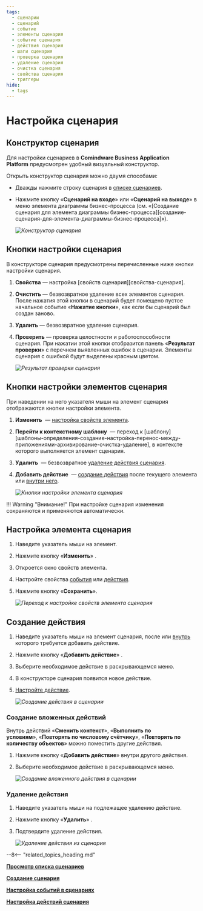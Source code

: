 ```yaml
---
tags:
  - сценарии
  - сценарий
  - событие
  - элементы сценария
  - событие сценария
  - действия сценария
  - шаги сценария
  - проверка сценария
  - удаление сценария
  - очистка сценария
  - свойства сценария
  - триггеры
hide:
  - tags
---
```


# Настройка сценария

## Конструктор сценария

Для настройки сценариев в **Comindware Business Application Platform** предусмотрен удобный визуальный конструктор.

Открыть конструктор сценария можно двумя способами:

* Дважды нажмите строку сценария в [списке сценариев](scenarios_list_view.md).
* Нажмите кнопку «**Сценарий на входе**» или «**Сценарий на выходе**» в меню элемента диаграммы бизнес-процесса (см. «[Создание сценария для элемента диаграммы бизнес-процесса][создание-сценария-для-элемента-диаграммы-бизнес-процесса]»).

    *![Конструктор сценария](scenario_designer.png)*

## Кнопки настройки сценария

В конструкторе сценария предусмотрены перечисленные ниже кнопки настройки сценария.

1. **Свойства** — настройка [свойств сценария][свойства-сценария].
2. **Очистить** — безвозвратное удаление всех элементов сценария. После нажатия этой кнопки в сценарий будет помещено пустое начальное событие «**Нажатие кнопки**», как если бы сценарий был создан заново.
3. **Удалить** — безвозвратное удаление сценария.
4. **Проверить** — проверка целостности и работоспособности сценария. При нажатии этой кнопки отобразится панель «**Результат проверки**» с перечнем выявленных ошибок в сценарии. Элементы сценария с ошибкой будут выделены красным цветом.

    *![Результат проверки сценария](scenario_validation_result.png)*

## Кнопки настройки элементов сценария

При наведении на него указателя мыши на элемент сценария отображаются кнопки настройки элемента.

1. **Изменить** <i class="fa-light  fa-edit"></i> — [настройка свойств элемента](#настройка-элемента-сценария).
2. **Перейти к контекстному шаблону** <i class="fa-light  fa-external-link"></i> — переход к [шаблону][шаблоны-определения-создание-настройка-перенос-между-приложениями-архивирование-очистка-удаление], в контексте которого выполняется элемент сценария.
3. **Удалить** <i class="fa-light  fa-trash-alt"></i> — безвозвратное [удаление действия сценария](#удаление-действия).
4. **Добавить действие** <i class="fa-light  fa-plus-circle"></i> — [создание действия](#создание-действия) после текущего элемента или [внутри него](#создание-вложенных-действий).

    *![Кнопки настройки элемента сценария](scenario_element_buttons.png)*  

!!! Warning "Внимание!"
    При настройке сценария изменения сохраняются и применяются автоматически.

## Настройка элемента сценария

1. Наведите указатель мыши на элемент.
2. Нажмите кнопку «**Изменить**» <i class="fa-light  fa-edit"></i>.
3. Откроется окно свойств элемента.
4. Настройте свойства [события](scenario_event.md) или [действия](scenario_actions.md).
5. Нажмите кнопку «**Сохранить**».

    *![Переход к настройке свойств элемента сценария](scenario_configure_action.png)*

## Создание действия

1. Наведите указатель мыши на элемент сценария, после или [внутрь](#создание-вложенных-действий) которого требуется добавить действие.
2. Нажмите кнопку «**Добавить действие**» <i class="fa-light  fa-plus-circle"></i>.
3. Выберите необходимое действие в раскрывающемся меню.
4. В конструкторе сценария появится новое действие.
5. [Настройте действие](#кнопки-настройки-элементов-сценария).

    *![Создание действия в сценарии](scenario_create_action.png)*

### Создание вложенных действий

Внутрь действий «**Сменить контекст**», «**Выполнить по условиям**», «**Повторять по числовому счётчику**», «**Повторять по количеству объектов**» можно поместить другие действия.

1. Нажмите кнопку «**Добавить действие**» <i class="fa-light  fa-plus-circle"></i> внутри другого действия.
2. Выберите необходимое действие в раскрывающемся меню.

    *![Создание вложенного действия в сценарии](scenario_create_nested_action.png)*

### Удаление действия

1. Наведите указатель мыши на подлежащее удалению действие.
2. Нажмите кнопку «**Удалить**» <i class="fa-light  fa-trash-alt"></i>.
4. Подтвердите удаление действия.

    *![Удаление действия из сценария](scenario_delete_action.png)*

--8<-- "related_topics_heading.md"

**[Просмотр списка сценариев](scenarios_list_view.md)**

**[Создание сценария](scenario_create.md)**

**[Настройка событий в сценариях](scenario_event.md)**

**[Настройка действий сценария](scenario_actions.md)**
